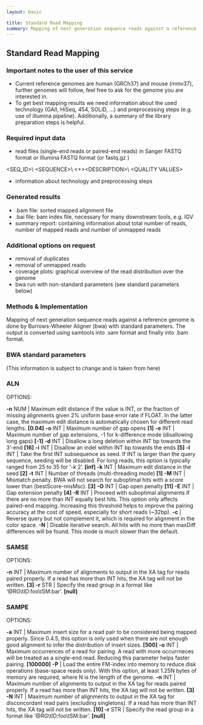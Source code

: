 ```yaml
---
layout: basic

title: Standard Read Mapping
summary: Mapping of next generation sequence reads against a reference genome using the Burrows-Wheeler Aligner (BWA)
---
```

## Standard Read Mapping

### Important notes to the user of this service

* Current reference genomes are human (GRCh37) and mouse (mmv37), further genomes will follow, feel free to ask for the genome you are interested in.
* To get best mapping results we need information about the used technology (GAII, HiSeq, 454, SOLiD, …) and preprocessing steps (e.g. use of illumina pipeline). Additionally, a summary of the library preparation steps is helpful.

### Required input data

* read files (single-end reads or paired-end reads) in Sanger FASTQ format or Illumina FASTQ format (or fastq.gz )

\<SEQ_ID>\\
\<SEQUENCE>\\
<+>\<DESCRIPTION>\\
\<QUALITY VALUES>

* information about technology and preprocessing steps

### Generated results

* .bam file: sorted mapped alignment file
* .bai file: bam index file, necessary for many downstream tools, e.g. IGV
* summary report: containing information about total number of reads, number of mapped reads and number of unmapped reads

### Additional options on request

* removal of duplicates
* removal of unmapped reads
* coverage plots: graphical overview of the read distribution over the genome
* bwa run with non-standard parameters (see standard parameters below)

### Methods & Implementation

Mapping of next generation sequence reads against a reference genome is done by Burrows-Wheeler Aligner (bwa) with standard parameters. The output is converted using samtools into .sam format and finally into .bam format.
### BWA standard parameters

(This information is subject to change and is taken from here)

###  ALN

OPTIONS:

**-n** NUM | Maximum edit distance if the value is INT, or the fraction of missing alignments given 2% uniform base error rate if FLOAT. In the latter case, the maximum edit distance is automatically chosen for different read lengths. **[0.04]**
**-o** INT | Maximum number of gap opens **[1]**
**-e** INT | Maximum number of gap extensions, -1 for k-difference mode (disallowing long gaps) **[-1]**
**-d** INT | Disallow a long deletion within INT bp towards the 3’-end **[16]**
**-i** INT | Disallow an indel within INT bp towards the ends **[5]**
**-l** INT | Take the first INT subsequence as seed. If INT is larger than the query sequence, seeding will be disabled. For long reads, this option is typically ranged from 25 to 35 for ‘-k 2’. **[inf]**
**-k** INT | Maximum edit distance in the seed **[2]**
**-t** INT | Number of threads (multi-threading mode) **[1]**
**-M** INT | Mismatch penalty. BWA will not search for suboptimal hits with a score lower than (bestScore-misMsc). **[3]**
**-O** INT | Gap open penalty **[11]**
**-E** INT | Gap extension penalty **[4]**
**-R** INT | Proceed with suboptimal alignments if there are no more than INT equally best hits. This option only affects paired-end mapping. Increasing this threshold helps to improve the pairing accuracy at the cost of speed, especially for short reads (~32bp).
**-c** | Reverse query but not complement it, which is required for alignment in the color space.
**-N** | Disable iterative search. All hits with no more than maxDiff differences will be found. This mode is much slower than the default.

### SAMSE

OPTIONS:

**-n** INT | Maximum number of alignments to output in the XA tag for reads paired properly. If a read has more than INT hits, the XA tag will not be written. **[3]**
**-r** STR | Specify the read group in a format like ‘@RG\tID:foo\tSM:bar’. **[null]**

### SAMPE

OPTIONS:

**-a** INT | Maximum insert size for a read pair to be considered being mapped properly. Since 0.4.5, this option is only used when there are not enough good alignment to infer the distribution of insert sizes. **[500]**
**-o** INT | Maximum occurrences of a read for pairing. A read with more occurrneces will be treated as a single-end read. Reducing this parameter helps faster pairing. **[100000]**
**-P** | Load the entire FM-index into memory to reduce disk operations (base-space reads only). With this option, at least 1.25N bytes of memory are required, where N is the length of the genome.
**-n** INT | Maximum number of alignments to output in the XA tag for reads paired properly. If a read has more than INT hits, the XA tag will not be written. **[3]**
**-N** INT | Maximum number of alignments to output in the XA tag for disconcordant read pairs (excluding singletons). If a read has more than INT hits, the XA tag will not be written. **[10]**
**-r** STR | Specify the read group in a format like ‘@RG\tID:foo\tSM:bar’. **[null]**
